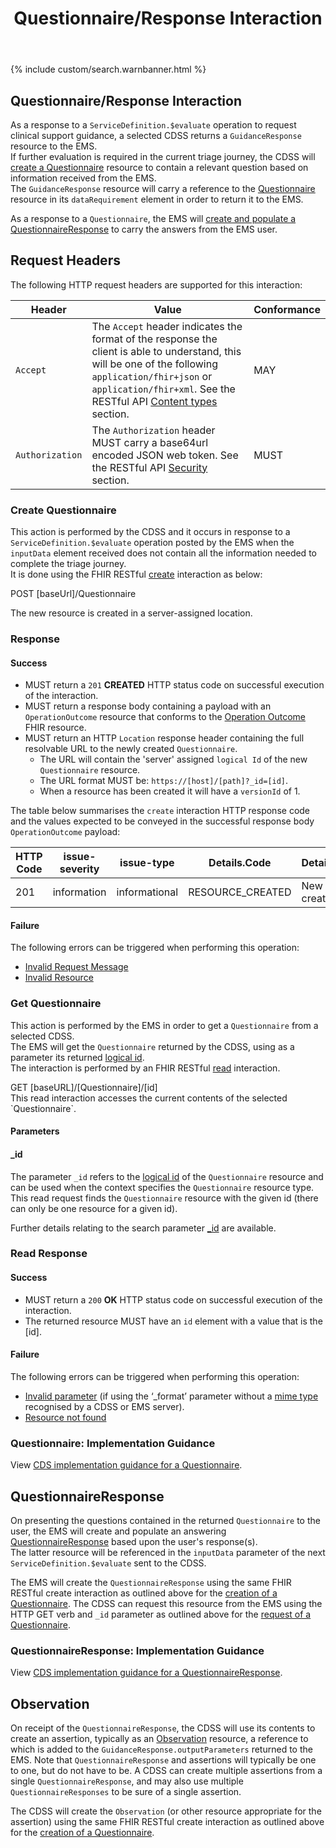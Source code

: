 ﻿---
title: Questionnaire/Response Interaction
keywords: questionnaire, questionnaireresponse, observation, rest,
tags: [rest,fhir,api]
sidebar: ctp_rest_sidebar
permalink: api_get_questionnaire.html
summary: Questionnaire/Response interaction
---

{% include custom/search.warnbanner.html %}
<!--
{% include custom/fhir.referencemin.html resource="" userlink="" page="" fhirname="Questionnaire" fhirlink="[Questionnaire](http://hl7.org/fhir/stu3/questionnaire.html)" content="User Stories" userlink="" %}
-->

## Questionnaire/Response Interaction ## 
As a response to a `ServiceDefinition.$evaluate` operation to request clinical support guidance, a selected CDSS returns a `GuidanceResponse` resource to the EMS.  
If further evaluation is required in the current triage journey, the CDSS will [create a Questionnaire](#create-questionnaire) resource to contain a relevant question based on information received from the EMS.  
The `GuidanceResponse` resource will carry a reference to the [Questionnaire](http://hl7.org/fhir/stu3/questionnaire.html) resource in its `dataRequirement` element in order to return it to the EMS.

As a response to a `Questionnaire`, the EMS will [create and populate a QuestionnaireResponse](#questionnaireresponse) to carry the answers from the EMS user.

## Request Headers ##
The following HTTP request headers are supported for this interaction:  


| Header               | Value |Conformance |
|----------------------|-------|-------|
| `Accept`      | The `Accept` header indicates the format of the response the client is able to understand, this will be one of the following `application/fhir+json` or `application/fhir+xml`. See the RESTful API [Content types](api_general_guidance.html#content-types) section. | MAY |
| `Authorization`      | The `Authorization` header MUST carry a base64url encoded JSON web token. See the RESTful API [Security](api_security.html) section. | MUST |

### Create Questionnaire ###
This action is performed by the CDSS and it occurs in response to a `ServiceDefinition.$evaluate` operation posted by the EMS when the `inputData` element received does not contain all the information needed to complete the triage journey.  
It is done using the FHIR RESTful [create](https://www.hl7.org/fhir/http.html#create) interaction as below:

<div markdown="span" class="alert alert-success" role="alert">
POST [baseUrl]/Questionnaire</div>  

The new resource is created in a server-assigned location.

### Response ###

#### Success ####

- MUST return a `201` **CREATED** HTTP status code on successful execution of the interaction.
- MUST return a response body containing a payload with an `OperationOutcome` resource that conforms to the [Operation Outcome](http://hl7.org/fhir/STU3/operationoutcome.html) FHIR resource. 
- MUST return an HTTP `Location` response header containing the full resolvable URL to the newly created `Questionnaire`. 
  - The URL will contain the 'server' assigned `logical Id` of the new `Questionnaire` resource.
  - The URL format MUST be: `https://[host]/[path]?_id=[id]`. 
  - When a resource has been created it will have a `versionId` of 1.  

The table below summarises the `create` interaction HTTP response code and the values expected to be conveyed in the successful response body `OperationOutcome` payload:


| HTTP Code | issue-severity | issue-type | Details.Code | Details.Display |
|-----------|----------------|------------|--------------|-----------------|
|201|information|informational|RESOURCE_CREATED|New resource created |

#### Failure ####
The following errors can be triggered when performing this operation:  

- [Invalid Request Message](api_general_guidance.html#invalid-request-message)
- [Invalid Resource](api_general_guidance.html#invalid-resource)
<!-- [Duplicate Resource](api_general_guidance.html#duplicate-resource) -->

### Get Questionnaire ###
This action is performed by the EMS in order to get a `Questionnaire` from a selected CDSS.  
The EMS will get the `Questionnaire` returned by the CDSS, using as a parameter its returned [logical id](http://hl7.org/fhir/STU3/resource.html#id).  
The interaction is performed by an FHIR RESTful [read](https://www.hl7.org/fhir/stu3/http.html#read) interaction.  
<div markdown="span" class="alert alert-success" role="alert">
GET [baseURL]/[Questionnaire]/[id]</div>  
This read interaction accesses the current contents of the selected `Questionnaire`.  

#### Parameters ####
 
#### _id ####

The parameter `_id` refers to the [logical id](http://hl7.org/fhir/STU3/resource.html#id) of the `Questionnaire` resource and can be used when the context specifies the `Questionnaire` resource type.    
This read request finds the `Questionnaire` resource with the given id (there can only be one resource for a given id).   

Further details relating to the search parameter [_id](https://www.hl7.org/fhir/stu3/search.html#id) are available.  

<!--
Add explanatory diagram here? 
-->

### Read Response ###

#### Success ####

* MUST return a `200` **OK** HTTP status code on successful execution of the interaction.
* The returned resource MUST have an `id` element with a value that is the [id].

#### Failure ####
The following errors can be triggered when performing this operation:  


* [Invalid parameter](api_general_guidance.html#parameters) (if using the ‘_format’ parameter without a [mime type](api_general_guidance.html#content-types) recognised by a CDSS or EMS server).  
* [Resource not found](api_general_guidance.html#resource-not-found)

### Questionnaire: Implementation Guidance ###
View [CDS implementation guidance for a Questionnaire](api_questionnaire.html).


## QuestionnaireResponse ##
On presenting the questions contained in the returned `Questionnaire` to the user, the EMS will create and populate an answering [QuestionnaireResponse](http://hl7.org/fhir/stu3/questionnaireresponse.html) based upon the user's response(s).  
The latter resource will be referenced in the `inputData` parameter of the next `ServiceDefinition.$evaluate` sent to the CDSS.  

The EMS will create the `QuestionnaireResponse` using the same FHIR RESTful create interaction as outlined above for the [creation of a Questionnaire](https://developer.nhs.uk/apis/cds-api/api_get_questionnaire.html#create-questionnaire). The CDSS can request this resource from the EMS using the HTTP GET verb and `_id` parameter as outlined above for the [request of a Questionnaire](https://developer.nhs.uk/apis/cds-api/api_get_questionnaire.html#get-questionnaire).


### QuestionnaireResponse: Implementation Guidance ###
View [CDS implementation guidance for a QuestionnaireResponse](api_questionnaire_response.html).


## Observation ##

On receipt of the `QuestionnaireResponse`, the CDSS will use its contents to create an assertion, typically as an [Observation](http://hl7.org/fhir/stu3/observation.html) resource, a reference to which is added to the `GuidanceResponse.outputParameters` returned to the EMS. Note that `QuestionnaireResponse` and assertions will typically be one to one, but do not have to be. A CDSS can create multiple assertions from a single `QuestionnaireResponse`, and may also use multiple `QuestionnaireResponses` to be sure of a single assertion.

The CDSS will create the `Observation` (or other resource appropriate for the assertion) using the same FHIR RESTful create interaction as outlined above for the [creation of a Questionnaire](#create-questionnaire).


<!-- ## Example Scenario ##
Placeholder -->






